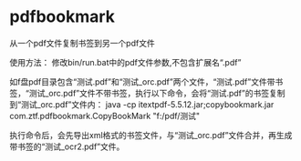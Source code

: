 # pdfbookmark
从一个pdf文件复制书签到另一个pdf文件

使用方法：
修改bin/run.bat中的pdf文件参数,不包含扩展名“.pdf”

如f盘pdf目录包含“测试.pdf”和“测试_orc.pdf”两个文件，“测试.pdf”文件带书签，“测试_orc.pdf”文件不带书签，执行以下命令，会将“测试.pdf”的书签复制到“测试_orc.pdf”文件内：
java -cp itextpdf-5.5.12.jar;copybookmark.jar com.ztf.pdfbookmark.CopyBookMark "f:/pdf/测试"

执行命令后，会先导出xml格式的书签文件，与“测试_orc.pdf”文件合并，再生成带书签的“测试_ocr2.pdf”文件。
